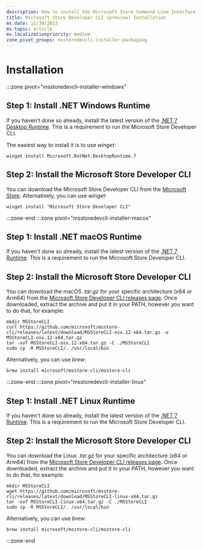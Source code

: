 ```yaml
---
description: How to install the Microsoft Store Command Line Interface.
title: Microsoft Store Developer CLI (preview) Installation
ms.date: 11/30/2022
ms.topic: article
ms.localizationpriority: medium
zone_pivot_groups: msstoredevcli-installer-packaging
---
```


# Installation

:::zone pivot="msstoredevcli-installer-windows"

## Step 1: Install .NET Windows Runtime

If you haven't done so already, install the latest version of the [.NET 7 Desktop Runtime](https://dotnet.microsoft.com/download/dotnet/7.0). This is a requirement to run the Microsoft Store Developer CLI.

The easiest way to install it is to use *winget*:

```console
winget install Microsoft.DotNet.DesktopRuntime.7
```

## Step 2: Install the Microsoft Store Developer CLI

You can download the Microsoft Store Developer CLI from the [Microsoft Store](https://www.microsoft.com/store/apps/9P53PC5S0PHJ). Alternatively, you can use *winget*:

```console
winget install "Microsoft Store Developer CLI"
```

:::zone-end
:::zone pivot="msstoredevcli-installer-macos"

## Step 1: Install .NET macOS Runtime

If you haven't done so already, install the latest version of the [.NET 7 Runtime](https://dotnet.microsoft.com/download/dotnet/7.0). This is a requirement to run the Microsoft Store Developer CLI.

## Step 2: Install the Microsoft Store Developer CLI

You can download the macOS *.tar.gz* for your specific architecture (x64 or Arm64) from the [Microsoft Store Developer CLI releases page](https://aka.ms/msstoredevcli/releases). Once downloaded, extract the archive and put it in your PATH, however you want to do that, for example:

```console
mkdir MSStoreCLI
curl https://github.com/microsoft/msstore-cli/releases/latest/download/MSStoreCLI-osx.12-x64.tar.gz -o MSStoreCLI-osx.12-x64.tar.gz
tar -xvf MSStoreCLI-osx.12-x64.tar.gz -C ./MSStoreCLI
sudo cp -R MSStoreCLI/. /usr/local/bin
```

Alternatively, you can use *brew*:

```console
brew install microsoft/msstore-cli/msstore-cli
```

:::zone-end
:::zone pivot="msstoredevcli-installer-linux"

## Step 1: Install .NET Linux Runtime

If you haven't done so already, install the latest version of the [.NET 7 Runtime](https://dotnet.microsoft.com/download/dotnet/7.0). This is a requirement to run the Microsoft Store Developer CLI.

## Step 2: Install the Microsoft Store Developer CLI

You can download the Linux *.tar.gz* for your specific architecture (x64 or Arm64) from the [Microsoft Store Developer CLI releases page](https://aka.ms/msstoredevcli/releases). Once downloaded, extract the archive and put it in your PATH, however you want to do that, for example:

```console
mkdir MSStoreCLI
wget https://github.com/microsoft/msstore-cli/releases/latest/download/MSStoreCLI-linux-x64.tar.gz
tar -xvf MSStoreCLI-linux-x64.tar.gz -C ./MSStoreCLI
sudo cp -R MSStoreCLI/. /usr/local/bin
```

Alternatively, you can use *brew*:

```console
brew install microsoft/msstore-cli/msstore-cli
```

:::zone-end
